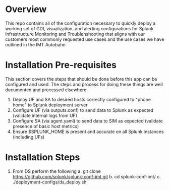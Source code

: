 # Overview
This repo contains all of the configuration necessary to quickly deploy a working set of GDI, visualization, and alerting configurations for Splunk Infrastructure Monitoring and Troublehshooting that aligns with our customers most commonly requested use cases and the use cases we have outlined in the IMT Autobahn

# Installation Pre-requisites
This section covers the steps that should be done before this app can be configured and used. The steps and process for doing these things are well documented and processed elsewhere

1. Deploy UF and SA to desired hosts correctly configured to "phone home" to Splunk deployment server
2. Configure UF (via outputs.conf) to send data to Splunk as expected (validate internal logs from UF) 
3. Configure SA (via agent.yaml) to send data to SIM as expected (validate presence of basic host metrics)
4. Ensure $SPLUNK_HOME is present and accurate on all Splunk instances (including UFs)

# Installation Steps
1. From DS perform the following
 a. git clone https://github.com/splunk/splunk-conf-imt.git
 b. cd splunk-conf-imt/
 c. ./deployment-configs/ds_deploy.sh
